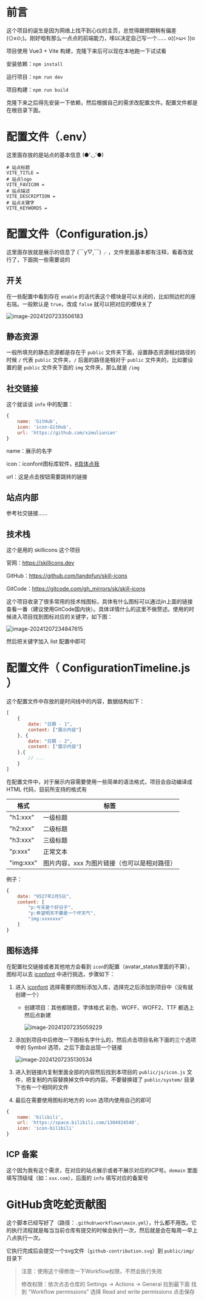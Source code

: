 # 前言

这个项目的诞生是因为网络上找不到心仪的主页，总觉得跟预期稍有偏差 (⊙x⊙;)。刚好咱有那么一点点的前端能力，嗦以决定自己写一个…… o((>ω< ))o

项目使用 Vue3 + Vite 构建，克隆下来后可以现在本地跑一下试试看

安装依赖：`npm install`

运行项目：`npm run dev`

项目构建：`npm run build`

克隆下来之后得先安装一下依赖，然后根据自己的需求改配置文件。配置文件都是在根目录下面。

# 配置文件（.env）

这里面存放的是站点的基本信息 (●'◡'●)

``` env
# 站点标题
VITE_TITLE =
# 站点logo
VITE_FAVICON =
# 站点描述
VITE_DESCRIPTION =
# 站点关键字
VITE_KEYWORDS =
```

# 配置文件（Configuration.js）

这里面存放就是展示的信息了 (￣y▽,￣)╭ ，文件里面基本都有注释，看着改就行了，下面挑一些需要说的

## 开关

在一些配置中看到存在 `enable` 的话代表这个模块是可以关闭的，比如侧边栏的座右铭。一般默认是 `true`，改成 `false` 就可以把对应的模块关了

![image-20241207233506183](.github/md.image/image-20241207233506183.png)

## 静态资源

一般所填充的静态资源都是存在于 `public` 文件夹下面，设置静态资源相对路径的时候 `/` 代表 `public` 文件夹，`/` 后面的路径是相对于 `public` 文件夹的，比如要设置的是 `public` 文件夹下面的 `img` 文件夹，那么就是 `/img`

## 社交链接

这个就谈谈 `info` 中的配置：

```javascript
{
    name: 'GitHub',
    icon: 'icon-GitHub',
    url: 'https://github.com/ximuliunian'
}
```

name：展示的名字

icon：iconfont图标库软件，[#具体点我](#图标选择)

url：这是点击按钮需要跳转的链接

## 站点内部

参考社交链接……

## 技术栈

这个是用的 skillicons 这个项目

官网：https://skillicons.dev

GitHub：https://github.com/tandpfun/skill-icons

GitCode：https://gitcode.com/gh_mirrors/sk/skill-icons

这个项目收录了很多常用的技术栈图标，具体有什么图标可以通过jin上面的链接查看一番（建议使用GitCode国内快）。具体详情什么的这里不做赘述。使用的时候进入项目找到图标对应的关键字，如下图：

![image-20241207234847615](.github/md.image/image-20241207234847615.png)

然后把关键字加入 list 配置中即可

# 配置文件（ ConfigurationTimeline.js ）

这个配置文件中存放的是时间线中的内容，数据结构如下：

```js
[
    {
        date: "日期 - 1",
        content: ["展示内容"]
    }, {
        date: "日期 - 2",
        content: ["展示内容"]
    },{
        // ...
    }
]
```

在配置文件中，对于展示内容需要使用一些简单的语法格式，项目会自动编译成 HTML 代码，目前所支持的格式有

| 格式      | 标签                                         |
| --------- | -------------------------------------------- |
| "h1:xxx"  | 一级标题                                     |
| "h2:xxx"  | 二级标题                                     |
| "h3:xxx"  | 三级标题                                     |
| "p:xxx"   | 正常文本                                     |
| "img:xxx" | 图片内容，xxx 为图片链接（也可以是相对路径） |

例子：

```js
{
    date: "9527年2月5日",
    content: [
        "p:今天是个好日子",
        "p:希望明天不要是一个坏天气",
        "img:xxxxxxx"
    ]
}
```



## 图标选择

在配置社交链接或者其他地方会看到 `icon`的配置（avatar_status里面的不算），图标可以去 [iconfont](https://www.iconfont.cn) 中进行挑选，步骤如下：

1. 进入 [iconfont](https://www.iconfont.cn) 选择需要的图标添加入库，选择完之后添加到项目中（没有就创建一个）
   - 创建项目：其他都随意，字体格式 彩色、WOFF、WOFF2、TTF 都选上然后点新建

     ![image-20241207235059229](.github/md.image/image-20241207235059229.png)

2. 添加到项目中后修改一下图标名字什么的，然后点击项目名称下面的三个选项中的 Symbol 选项，之后下面会出现一个链接

   ![image-20241207235130534](.github/md.image/image-20241207235130534.png)

3. 进入到链接内复制里面全部的内容然后找到本项目的 `public/js/icon.js` 文件，把复制的内容替换掉文件中的内容。不要替换错了 `public/system/` 目录下也有一个相同的文件

4. 最后在需要使用图标的地方的 icon 选项内使用自己的即可

``` javascript
{
    name: 'bilibili',
    url: 'https://space.bilibili.com/1304924540',
    icon: 'icon-bilibili'
}
```

## ICP 备案

这个因为我有这个需求，在对应的站点展示或者不展示对应的ICP号。`domain` 里面填写顶级域（如：`xxx.com`），后面的 `info` 填写对应的备案号

# GitHub贪吃蛇贡献图

这个脚本已经写好了（路径：`.github\workflows\main.yml`），什么都不用改。它的执行流程就是每当当前仓库有提交的时候会执行一次，然后就是会在每周一早上八点执行一次。

它执行完成后会提交一个svg文件（`github-contribution.svg`）到 `public/img/` 目录下

> 注意：使用这个得修改一下Workflow权限，不然会执行失败
> 
> 修改权限：依次点击仓库的 Settings -> Actions -> General 拉到最下面 找到 "Workflow permissions" 选择 Read and write permissions 点击保存